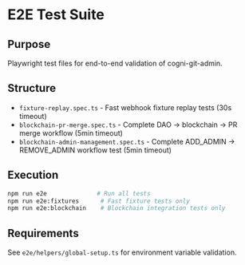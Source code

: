 # E2E Test Suite

## Purpose
Playwright test files for end-to-end validation of cogni-git-admin.

## Structure
- `fixture-replay.spec.ts` - Fast webhook fixture replay tests (30s timeout)
- `blockchain-pr-merge.spec.ts` - Complete DAO → blockchain → PR merge workflow (5min timeout)
- `blockchain-admin-management.spec.ts` - Complete ADD_ADMIN → REMOVE_ADMIN workflow test (5min timeout)

## Execution
```bash
npm run e2e              # Run all tests
npm run e2e:fixtures      # Fast fixture tests only
npm run e2e:blockchain    # Blockchain integration tests only
```

## Requirements
See `e2e/helpers/global-setup.ts` for environment variable validation.